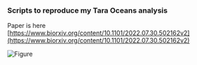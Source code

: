 ### Scripts to reproduce my Tara Oceans analysis

Paper is here [https://www.biorxiv.org/content/10.1101/2022.07.30.502162v2](https://www.biorxiv.org/content/10.1101/2022.07.30.502162v2)

![Figure](https://drive5.com/images/tara_oceans_figure.svg)
